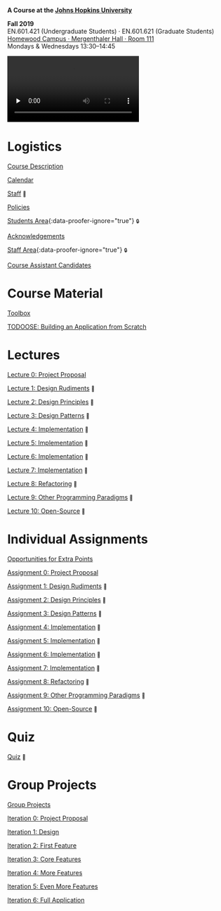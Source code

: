 **A Course at the [Johns Hopkins University](https://www.jhu.edu)**

**Fall 2019**  
EN.601.421 (Undergraduate Students) · EN.601.621 (Graduate Students)  
[Homewood Campus · Mergenthaler Hall · Room 111](https://www.jhu.edu/maps-directions/campus-map/)  
Mondays & Wednesdays 13:30–14:45

<video src="https://archive.org/download/jhu-oose/welcome-to-oose.mp4" controls preload="none"></video>

# Logistics

[Course Description](/course-description)

[Calendar](/calendar)

[Staff](/staff) <small title="Work in Progress">🚧</small>

[Policies](/policies)

[Students Area](https://github.com/jhu-oose/{{site.course}}-students){:data-proofer-ignore="true"} <small title="You must be a registered student logged into GitHub to see this.">🔒</small>

[Acknowledgements](/acknowledgements)

[Staff Area](https://github.com/jhu-oose/{{site.course}}-staff){:data-proofer-ignore="true"} <small title="You must a staff member logged into GitHub to see this.">🔒</small>

[Course Assistant Candidates](/course-assistant-candidates)

# Course Material

[Toolbox](/toolbox)

[TODOOSE: Building an Application from Scratch](/todoose)

# Lectures

[Lecture 0: Project Proposal](/lectures/0)

[Lecture 1: Design Rudiments](/lectures/1) <small title="Work in Progress">🚧</small>

[Lecture 2: Design Principles](/lectures/2) <small title="Work in Progress">🚧</small>

[Lecture 3: Design Patterns](/lectures/3) <small title="Work in Progress">🚧</small>

[Lecture 4: Implementation](/lectures/4) <small title="Work in Progress">🚧</small>

[Lecture 5: Implementation](/lectures/5) <small title="Work in Progress">🚧</small>

[Lecture 6: Implementation](/lectures/6) <small title="Work in Progress">🚧</small>

[Lecture 7: Implementation](/lectures/7) <small title="Work in Progress">🚧</small>

[Lecture 8: Refactoring](/lectures/8) <small title="Work in Progress">🚧</small>

[Lecture 9: Other Programming Paradigms](/lectures/9) <small title="Work in Progress">🚧</small>

[Lecture 10: Open-Source](/lectures/10) <small title="Work in Progress">🚧</small>

# Individual Assignments

[Opportunities for Extra Points](/opportunities-for-extra-points)

[Assignment 0: Project Proposal](/assignments/0)

[Assignment 1: Design Rudiments](/assignments/1) <small title="Work in Progress">🚧</small>

[Assignment 2: Design Principles](/assignments/2) <small title="Work in Progress">🚧</small>

[Assignment 3: Design Patterns](/assignments/3) <small title="Work in Progress">🚧</small>

[Assignment 4: Implementation](/assignments/4) <small title="Work in Progress">🚧</small>

[Assignment 5: Implementation](/assignments/5) <small title="Work in Progress">🚧</small>

[Assignment 6: Implementation](/assignments/6) <small title="Work in Progress">🚧</small>

[Assignment 7: Implementation](/assignments/7) <small title="Work in Progress">🚧</small>

[Assignment 8: Refactoring](/assignments/8) <small title="Work in Progress">🚧</small>

[Assignment 9: Other Programming Paradigms](/assignments/9) <small title="Work in Progress">🚧</small>

[Assignment 10: Open-Source](/assignments/10) <small title="Work in Progress">🚧</small>

# Quiz

[Quiz](/quiz) <small title="Work in Progress">🚧</small>

# Group Projects

[Group Projects](/group-projects)

[Iteration 0: Project Proposal](/iterations/0)

[Iteration 1: Design](/iterations/1)

[Iteration 2: First Feature](/iterations/2)

[Iteration 3: Core Features](/iterations/3)

[Iteration 4: More Features](/iterations/4)

[Iteration 5: Even More Features](/iterations/5)

[Iteration 6: Full Application](/iterations/6)
